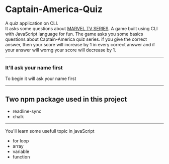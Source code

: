 
# Captain-America-Quiz 
A quiz application on CLI.  
It asks some questions about [MARVEL TV SERIES](https://replit.com/@KUMARSARVESH1/mark2?embed=1&output=1#index.js).
A game built using CLI with JavaScript language for fun. The game asks you some basics questions about Captain-America quiz series. 
if you give the correct answer, then your score will increase by 1 in every correct answer and if your answer will worng your score will decrease by 1.

---

### It'll ask your name first

To begin it will ask your name first

---

## Two npm package used in this project 
  
  - readline-sync
  - chalk 

---

You'll learn some usefull topic in javaScript

 - for loop
 - array
 - variable
 - function
